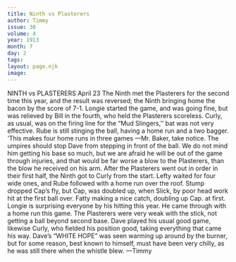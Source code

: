 ```yaml
---
title: Ninth vs Plasterers
author: Timmy
issue: 30
volume: 4
year: 1913
month: 7
day: 2
tags:
layout: page.njk
image:
---
```

NINTH vs PLASTERERS    April 23    The Ninth met the Plasterers for the second time this year, and the result was reversed; the Ninth bringing home the bacon by the score of 7-1. Longie started the game, and was going fine, but was relieved by Bill in the fourth, who held the Plasterers scoreless. Curly, as usual, was on the firing line for the “Mud Slingers,’’ bat was not very effective. Rube is still stinging the ball, having a home run and a two bagger. ‘This makes four home runs in three games —Mr. Baker, take notice. The umpires should stop Dave from stepping in front of the ball. We do not mind him getting his base so much, but we are afraid he will be out of the game through injuries, and that would be far worse a blow to the Plasterers, than the blow he received on his arm. After the Plasterers went out in order in their first half, the Ninth got to Curly from the start. Lefty waited for four wide ones, and Rube followed with a home run over the roof. Stump dropped Cap’s fly, but Cap, was doubled up, when Slick, by poor head work hit at the first ball over. Fatty making a nice catch, doubling up Cap. at first. Longie is surprising everyone by his hitting this year. He came through with a home run this game. The Plasterers were very weak with the stick, not getting a ball beyond second base. Dave played his usual good game, likewise Curly, who fielded his position good, taking everything that came his way. Dave’s “WHITE HOPE” was seen warming up around by the burner, but for some reason, best known to himself, must have been very chilly, as he was still there when the whistle blew. —Timmy 
